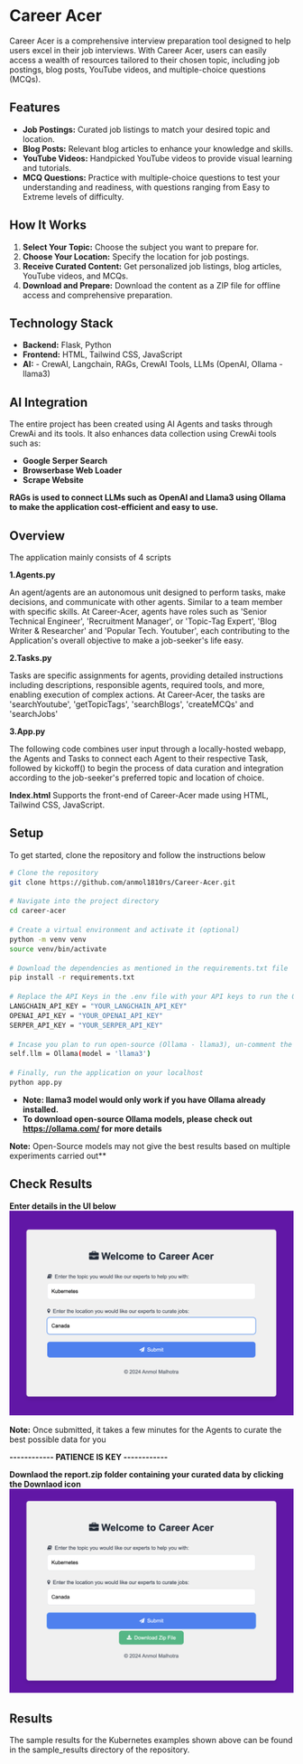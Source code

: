 # Career Acer
Career Acer is a comprehensive interview preparation tool designed to help users excel in their job interviews. With Career Acer, users can easily access a wealth of resources tailored to their chosen topic, including job postings, blog posts, YouTube videos, and multiple-choice questions (MCQs).

## Features
- **Job Postings:** Curated job listings to match your desired topic and location.
- **Blog Posts:** Relevant blog articles to enhance your knowledge and skills.
- **YouTube Videos:** Handpicked YouTube videos to provide visual learning and tutorials.
- **MCQ Questions:** Practice with multiple-choice questions to test your understanding and readiness, with questions ranging from Easy to Extreme levels of difficulty.

## How It Works

1. **Select Your Topic:** Choose the subject you want to prepare for.
2. **Choose Your Location:** Specify the location for job postings.
3. **Receive Curated Content:** Get personalized job listings, blog articles, YouTube videos, and MCQs.
4. **Download and Prepare:** Download the content as a ZIP file for offline access and comprehensive preparation.

## Technology Stack
- **Backend:** Flask, Python
- **Frontend:** HTML, Tailwind CSS, JavaScript
- **AI:** - CrewAI, Langchain, RAGs, CrewAI Tools, LLMs (OpenAI, Ollama - llama3)

## AI Integration
The entire project has been created using AI Agents and tasks through CrewAi and its tools. It also enhances data collection using CrewAi tools such as:
- **Google Serper Search**
- **Browserbase Web Loader**
- **Scrape Website**

**RAGs is used to connect LLMs such as OpenAI and Llama3 using Ollama to make the application cost-efficient and easy to use.**

## Overview
The application mainly consists of 4 scripts

**1.Agents.py**

An agent/agents are an autonomous unit designed to perform tasks, make decisions, and communicate with other agents. Similar to a team member with specific skills.
At Career-Acer, agents have roles such as 'Senior Technical Engineer', 'Recruitment Manager', or 'Topic-Tag Expert', 'Blog Writer & Researcher' and 'Popular Tech. Youtuber', each contributing to the Application's overall objective to make a job-seeker's life easy.

**2.Tasks.py**

Tasks are specific assignments for agents, providing detailed instructions including descriptions, responsible agents, required tools, and more, enabling execution of complex actions.
At Career-Acer, the tasks are 'searchYoutube', 'getTopicTags', 'searchBlogs', 'createMCQs' and 'searchJobs'

**3.App.py**

The following code combines user input through a locally-hosted webapp, the Agents and Tasks to connect each Agent to their respective Task, followed by kickoff() to begin the process of data curation and integration according to the job-seeker's preferred topic and location of choice.

**Index.html**
Supports the front-end of Career-Acer made using HTML, Tailwind CSS, JavaScript.

## Setup
To get started, clone the repository and follow the instructions below

```bash
# Clone the repository
git clone https://github.com/anmol1810rs/Career-Acer.git

# Navigate into the project directory
cd career-acer

# Create a virtual environment and activate it (optional)
python -m venv venv
source venv/bin/activate

# Download the dependencies as mentioned in the requirements.txt file
pip install -r requirements.txt

# Replace the API Keys in the .env file with your API keys to run the OpenAI LLM Model and Serper Search
LANGCHAIN_API_KEY = "YOUR_LANGCHAIN_API_KEY"
OPENAI_API_KEY = "YOUR_OPENAI_API_KEY"
SERPER_API_KEY = "YOUR_SERPER_API_KEY"

# Incase you plan to run open-source (Ollama - llama3), un-comment the following code in agents.py file
self.llm = Ollama(model = 'llama3')

# Finally, run the application on your localhost
python app.py
```
- **Note: llama3 model would only work if you have Ollama already installed.**
- **To download open-source Ollama models, please check out https://ollama.com/ for more details**

**Note:**
Open-Source models may not give the best results based on multiple experiments carried out**

## Check Results

**Enter details in the UI below**
![Welcome Page](images/welcomePage.png)

**Note:**
Once submitted, it takes a few minutes for the Agents to curate the best possible data for you

**------------ PATIENCE IS KEY ------------**

**Downlaod the report.zip folder containing your curated data by clicking the Downlaod icon**
![Welcome Page](images/downloadZip.png)

## Results
The sample results for the Kubernetes examples shown above can be found in the sample_results directory of the repository.
